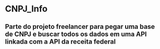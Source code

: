 # CNPJ_Info
## Parte do projeto freelancer para pegar uma base de CNPJ e buscar todos os dados em uma API linkada com a API da receita federal
